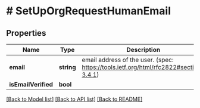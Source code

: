 # # SetUpOrgRequestHumanEmail

## Properties

Name | Type | Description | Notes
------------ | ------------- | ------------- | -------------
**email** | **string** | email address of the user. (spec: https://tools.ietf.org/html/rfc2822#section-3.4.1) |
**isEmailVerified** | **bool** |  | [optional]

[[Back to Model list]](../../README.md#models) [[Back to API list]](../../README.md#endpoints) [[Back to README]](../../README.md)
